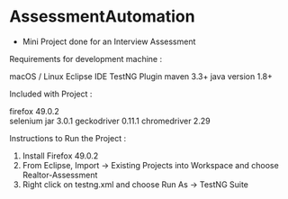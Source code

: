 # AssessmentAutomation
- Mini Project done for an Interview Assessment

Requirements for development machine : 

macOS / Linux 
Eclipse IDE
TestNG Plugin
maven 3.3+
java version 1.8+

Included with Project :

firefox 49.0.2  
selenium jar 3.0.1
geckodriver 0.11.1 
chromedriver 2.29

Instructions to Run the Project : 
1. Install Firefox 49.0.2
2. From Eclipse, Import -> Existing Projects into Workspace and choose Realtor-Assessment
3. Right click on testng.xml and choose Run As -> TestNG Suite





